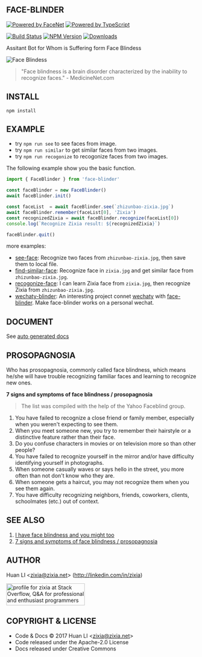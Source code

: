 FACE-BLINDER
------------

[![Powered by FaceNet](https://img.shields.io/badge/Powered%20By-FaceNet-green.svg)](https://github.com/zixia/node-facenet) [![Powered by TypeScript](https://img.shields.io/badge/Powered%20By-TypeScript-blue.svg)](https://www.typescriptlang.org/)

[![Build Status](https://travis-ci.org/zixia/face-blinder.svg?branch=master)](https://travis-ci.org/zixia/face-blinder) [![NPM Version](https://badge.fury.io/js/face-blinder.svg)](https://badge.fury.io/js/face-blinder) [![Downloads](http://img.shields.io/npm/dm/face-blinder.svg?style=flat-square)](https://npmjs.org/package/face-blinder)

Assitant Bot for Whom is Suffering form Face Blindess

![Face Blindess](https://zixia.github.io/face-blinder/images/face-blindess.jpg)

> "Face blindness is a brain disorder characterized by the inability to recognize faces." - MedicineNet.com

INSTALL
-------------
```
npm install
```

EXAMPLE
-------------
* try `npm run see` to see faces from image.   
* try `npm run similar` to get similar faces from two images.   
* try `npm run recogonize` to recogonize faces from two images.

The following example show you the basic function.
```ts
import { FaceBlinder } from 'face-blinder'

const faceBlinder = new FaceBlinder()
await faceBlinder.init()

const faceList  = await faceBlinder.see(`zhizunbao-zixia.jpg`)
await faceBlinder.remember(faceList[0], 'Zixia')
const recognizedZixia = await faceBlinder.recognize(faceList[0])
console.log(`Recognize Zixia result: ${recognizedZixia}`)

faceBlinder.quit()
```

more examples:

* [see-face](https://github.com/zixia/face-blinder/blob/master/examples/see-face.ts): Recognize two faces from `zhizunbao-zixia.jpg`, then save them to local file.
* [find-similar-face](https://github.com/zixia/face-blinder/blob/master/examples/find-similar-face.ts): Recognize face in `zixia.jpg` and get similar face from `zhizunbao-zixia.jpg`.     
* [recogonize-face](https://github.com/zixia/face-blinder/blob/master/examples/recogonize-face.ts): I can learn Zixia face from `zixia.jpg`, then recognize Zixia from `zhizunbao-zixia.jpg`.
* [wechaty-blinder](https://github.com/zixia/wechaty-blinder): An interesting project connet [wechaty](github.com/chatie/wechaty) with [face-blinder](https://github.com/zixia/face-blinder). Make face-blinder works on a personal wechat.

DOCUMENT
-------------

See [auto generated docs](https://zixia.github.io/face-blinder)

PROSOPAGNOSIA
-------------

Who has prosopagnosia, commonly called face blindness, which means he/she will have trouble recognizing familiar faces and learning to recognize new ones.

**7 signs and symptoms of face blindness / prosopagnosia**
> The list was compiled with the help of the Yahoo Faceblind group.

1. You have failed to recognize a close friend or family member, especially when you weren't expecting to see them.
1. When you meet someone new, you try to remember their hairstyle or a distinctive feature rather than their face.
1. Do you confuse characters in movies or on television more so than other people?
1. You have failed to recognize yourself in the mirror and/or have difficulty identifying yourself in photographs.
1. When someone casually waves or says hello in the street, you more often than not don't know who they are.
1. When someone gets a haircut, you may not recognize them when you see them again.
1. You have difficulty recognizing neighbors, friends, coworkers, clients, schoolmates (etc.) out of context.

SEE ALSO
--------

1. [I have face blindness and you might too](http://nypost.com/2017/07/21/i-have-face-blindness-and-you-might-too/)
1. [7 signs and symptoms of face blindness / prosopagnosia](https://www.testmybrain.org/do-you-suffer-from-face-blindness-seven-signs-and-symptoms-of-prosopagnosia/)


AUTHOR
------

Huan LI \<zixia@zixia.net\> (http://linkedin.com/in/zixia)

<a href="http://stackoverflow.com/users/1123955/zixia">
  <img src="http://stackoverflow.com/users/flair/1123955.png" width="208" height="58" alt="profile for zixia at Stack Overflow, Q&amp;A for professional and enthusiast programmers" title="profile for zixia at Stack Overflow, Q&amp;A for professional and enthusiast programmers">
</a>

COPYRIGHT & LICENSE
-------------------

* Code & Docs © 2017 Huan LI \<zixia@zixia.net\>
* Code released under the Apache-2.0 License
* Docs released under Creative Commons
